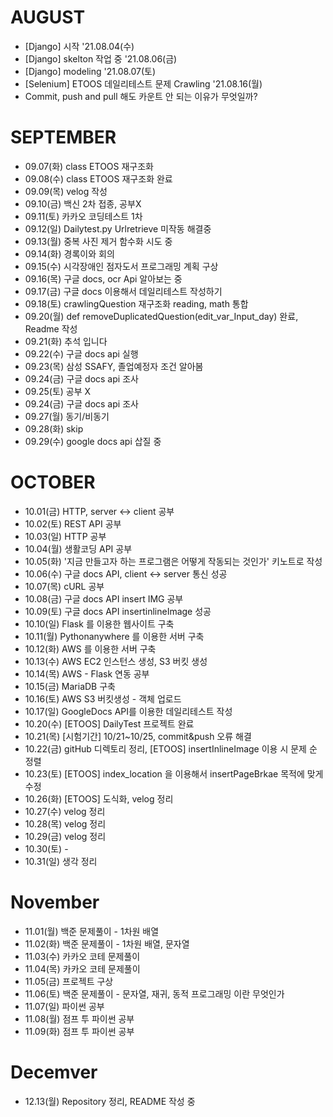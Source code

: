 # **AUGUST**
- [Django] 시작 '21.08.04(수)
- [Django] skelton 작업 중 '21.08.06(금)
- [Django] modeling '21.08.07(토)
- [Selenium] ETOOS 데일리테스트 문제 Crawling '21.08.16(월)
- Commit, push and pull 해도 카운트 안 되는 이유가 무엇일까?

# **SEPTEMBER**
- 09.07(화) class ETOOS 재구조화
- 09.08(수) class ETOOS 재구조화 완료
- 09.09(목) velog 작성
- 09.10(금) 백신 2차 접종, 공부X
- 09.11(토) 카카오 코딩테스트 1차
- 09.12(일) Dailytest.py Urlretrieve 미작동 해결중 
- 09.13(월) 중복 사진 제거 함수화 시도 중 
- 09.14(화) 경록이와 회의  
- 09.15(수) 시각장애인 점자도서 프로그래밍 계획 구상 
- 09.16(목) 구글 docs, ocr Api 알아보는 중 
- 09.17(금) 구글 docs 이용해서 데일리테스트 작성하기 
- 09.18(토) crawlingQuestion 재구조화 reading, math 통합 
- 09.20(월) def removeDuplicatedQuestion(edit_var_Input_day) 완료, Readme 작성 
- 09.21(화) 추석 입니다 
- 09.22(수) 구글 docs api 실행 
- 09.23(목) 삼성 SSAFY, 졸업예정자 조건 알아봄 
- 09.24(금) 구글 docs api 조사 
- 09.25(토) 공부 X 
- 09.24(금) 구글 docs api 조사 
- 09.27(월) 동기/비동기 
- 09.28(화) skip 
- 09.29(수) google docs api 삽질 중

# **OCTOBER**
- 10.01(금) HTTP, server <-> client 공부 
- 10.02(토) REST API 공부 
- 10.03(일) HTTP 공부 
- 10.04(월) 생활코딩 API 공부 
- 10.05(화) '지금 만들고자 하는 프로그램은 어떻게 작동되는 것인가' 키노트로 작성 
- 10.06(수) 구글 docs API, client <-> server 통신 성공 
- 10.07(목) cURL 공부 
- 10.08(금) 구글 docs API insert IMG 공부 
- 10.09(토) 구글 docs API insertinlineImage 성공 
- 10.10(일) Flask 를 이용한 웹사이트 구축 
- 10.11(월) Pythonanywhere 를 이용한 서버 구축 
- 10.12(화) AWS 를 이용한 서버 구축 
- 10.13(수) AWS EC2 인스턴스 생성, S3 버킷 생성 
- 10.14(목) AWS - Flask 연동 공부 
- 10.15(금) MariaDB 구축 
- 10.16(토) AWS S3 버킷생성 - 객체 업로드 
- 10.17(일) GoogleDocs API를 이용한 데일리테스트 작성 
- 10.20(수) [ETOOS] DailyTest 프로젝트 완료 
- 10.21(목) [시험기간] 10/21~10/25, commit&push 오류 해결 
- 10.22(금) gitHub 디렉토리 정리, [ETOOS] insertInlineImage 이용 시 문제 순 정렬 
- 10.23(토) [ETOOS] index_location 을 이용해서 insertPageBrkae 목적에 맞게 수정 
- 10.26(화) [ETOOS] 도식화, velog 정리 
- 10.27(수) velog 정리 
- 10.28(목) velog 정리 
- 10.29(금) velog 정리 
- 10.30(토) - 
- 10.31(일) 생각 정리 

# **November**
- 11.01(월) 백준 문제풀이 - 1차원 배열 
- 11.02(화) 백준 문제풀이 - 1차원 배열, 문자열
- 11.03(수) 카카오 코테 문제풀이 
- 11.04(목) 카카오 코테 문제풀이 
- 11.05(금) 프로젝트 구상 
- 11.06(토) 백준 문제풀이 - 문자열, 재귀, 동적 프로그래밍 이란 무엇인가  
- 11.07(일) 파이썬 공부 
- 11.08(월) 점프 투 파이썬 공부 
- 11.09(화) 점프 투 파이썬 공부 

# **Decemver**

- 12.13(월) Repository 정리, README 작성 중

